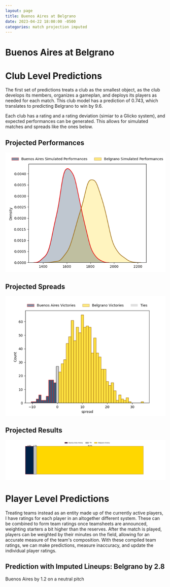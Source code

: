 ```yaml
---  
layout: page  
title: Buenos Aires at Belgrano  
date: 2023-04-22 18:00:00 -0500  
categories: match projection imputed  
---
```

# Buenos Aires at Belgrano

# Club Level Predictions


The first set of predictions treats a club as the smallest object, as the club develops its members, organizes a gameplan, and deploys its players as needed for each match. This club model has a prediction of 0.743, which translates to predicting Belgrano to win by 9.6.

Each club has a rating and a rating deviation (simiar to a Glicko system), and expected performances can be generated. This allows for simulated matches and spreads like the ones below.
## Projected Performances


![Projected Performances](plots/performances_2023-04-22-Belgrano-BuenosAires.png)
## Projected Spreads


![Projected Spreads](plots/spreads_2023-04-22-Belgrano-BuenosAires.png)
## Projected Results


![Projected Results](plots/resultbar_2023-04-22-Belgrano-BuenosAires.png)
# Player Level Predictions


Treating teams instead as an entity made up of the currently active players, I have ratings for each player in an altogether different system. These can be combined to form team ratings once teamsheets are announced, weighting starters a bit higher than the reserves. After the match is played, players can be weighted by their minutes on the field, allowing for an accurate measure of the team's composition. With these compiled team ratings, we can make predictions, measure inaccuracy, and update the individual player ratings.
## Prediction with Imputed Lineups: Belgrano by 2.8


Buenos Aires by 1.2 on a neutral pitch

